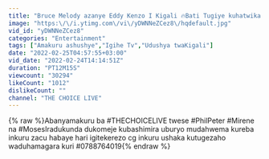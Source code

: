 ```yaml
---
title: "Bruce Melody azanye Eddy Kenzo I Kigali 🔥Bati Tugiye kuhatwika ||Imvura Imucikiyeho amutegereje"
image: "https:\/\/i.ytimg.com\/vi\/yDWNNeZCez8\/hqdefault.jpg"
vid_id: "yDWNNeZCez8"
categories: "Entertainment"
tags: ["Amakuru ashushye","Igihe Tv","Udushya twaKigali"]
date: "2022-02-25T04:57:55+03:00"
vid_date: "2022-02-24T14:14:51Z"
duration: "PT12M15S"
viewcount: "30294"
likeCount: "1012"
dislikeCount: ""
channel: "THE CHOICE LIVE"
---
```

{% raw %}Abanyamakuru ba #THECHOICELIVE twese #PhilPeter #Mirene na #MosesIradukunda dukomeje kubashimira uburyo mudahwema kureba inkuru zacu habaye hari igitekerezo cg inkuru ushaka kutugezaho waduhamagara kuri #0788764019{% endraw %}
